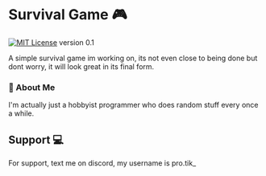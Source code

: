 # Survival Game 🎮
[![MIT License](https://img.shields.io/badge/License-MIT-green.svg)](https://choosealicense.com/licenses/mit/)
version 0.1

A simple survival game im working on, its not even close to being done but dont worry, it will look great in its final form.

### 🚀 About Me
I'm actually just a hobbyist programmer who does random stuff every once a while.


## Support 💻 

For support, text me on discord, my username is pro.tik_


